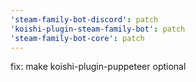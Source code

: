 ```yaml
---
'steam-family-bot-discord': patch
'koishi-plugin-steam-family-bot': patch
'steam-family-bot-core': patch
---
```


fix: make koishi-plugin-puppeteer optional
